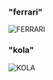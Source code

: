 ### "ferrari"
<img src = "https://carconfigurator.ferrari.com/assets/cars/portofinom/packages/default/car-ferrari-portofino-m_splash.jpg" alt = "FERRARI">

### "kola"
<img src = "https://static.educalingo.com/img/tr/800/kola.jpg" alt = "KOLA">